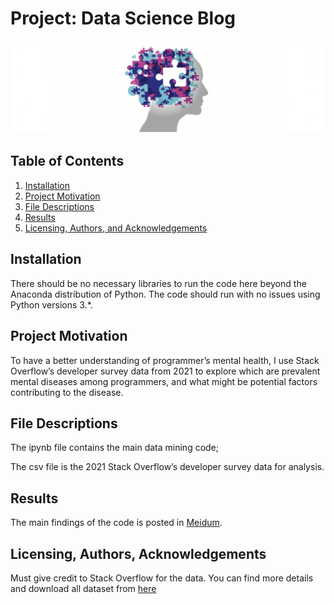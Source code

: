 
# Project: Data Science Blog
![blog](https://github.com/keithpink/udacity_data_science/blob/main/Data_Science_Blog/blog.png)

## Table of Contents

1. [Installation](#installation)
2. [Project Motivation](#motivation)
3. [File Descriptions](#files)
4. [Results](#results)
5. [Licensing, Authors, and Acknowledgements](#licensing)

## Installation <a name="installation"></a>

There should be no necessary libraries to run the code here beyond the Anaconda distribution of Python.  The code should run with no issues using Python versions 3.*.


## Project Motivation<a name="motivation"></a>

To have a better understanding of programmer’s mental health, I use Stack Overflow’s developer survey data from 2021 to explore which are prevalent mental diseases among programmers, and what might be potential factors contributing to the disease.

## File Descriptions <a name="files"></a>

The ipynb file contains the main data mining code;

The csv file is the 2021 Stack Overflow’s developer survey data for analysis.

## Results<a name="results"></a>

The main findings of the code is posted in [Meidum](https://medium.com/@wwkfdu/programmer-are-you-mentally-healthy-ee5b11d3ab19).

## Licensing, Authors, Acknowledgements<a name="licensing"></a>

Must give credit to Stack Overflow for the data.  You can find more details and download all dataset from [here](https://insights.stackoverflow.com/survey)
